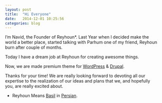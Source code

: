 ```yaml
---
layout: post
title:  "Hi Everyone"
date:   2014-12-01 10:25:56
categories: blog
---
```

I’m Navid, the Founder of Reyhoun*. Last Year when I decided make the world a better place, started talking with Parhum one of my friend, Reyhoun burn after couple of months.

Today I have a dream job at Reyhoun for creating awesome things.

Now, we are made premium theme for [WordPress](http://wordpress.org/) & [Drupal](http://drupal.org/).

Thanks for your time! We are really looking forward to devoting all our expertise to the realization of our ideas and plans that we, and hopefully you, are really excited about.

* Reyhoun Means [Basil](http://en.wikipedia.org/wiki/Basil) in [Persian](http://en.wikipedia.org/wiki/Persian_language).
